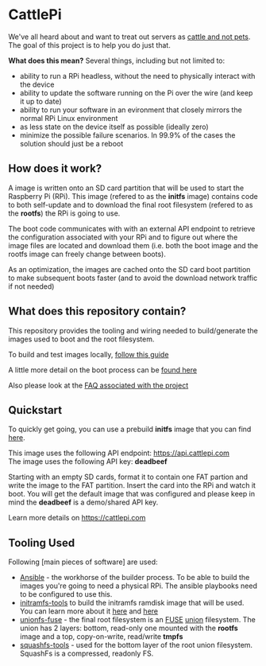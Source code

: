 # CattlePi
We've all heard about and want to treat out servers as [cattle and not pets](http://cloudscaling.com/blog/cloud-computing/the-history-of-pets-vs-cattle/). The goal of this project is to help you do just that. 

**What does this mean?** Several things, including but not limited to:
 * ability to run a RPi headless, without the need to physically interact with the device 
 * ability to update the software running on the Pi over the wire (and keep it up to date)
 * ability to run your software in an evironment that closely mirrors the normal RPi Linux environment
 * as less state on the device itself as possible (ideally zero)
 * minimize the possible failure scenarios. In 99.9% of the cases the solution should just be a reboot

## How does it work?
A image is written onto an SD card partition that will be used to start the Raspberry Pi (RPi). This image (refered to as the **initfs** image) contains code to both self-update and to download the final root filesystem (refered to as the **rootfs**) the RPi is going to use. 

The boot code communicates with with an external API endpoint to retrieve the configuration associated with your RPi and to figure out where the image files are located and download them (i.e. both the boot image and the rootfs image can freely change between boots).

As an optimization, the images are cached onto the SD card boot partition to make subsequent boots faster (and to avoid the download network traffic if not needed)

## What does this repository contain?
This repository provides the tooling and wiring needed to build/generate the images used to boot and the root filesystem. 

To build and test images locally, [follow this guide](https://github.com/cattlepi/cattlepi/blob/master/doc/BUILDING.md)

A little more detail on the boot process can be [found here](https://github.com/cattlepi/cattlepi/blob/master/doc/BOOT.md)

Also please look at the [FAQ associated with the project](https://github.com/cattlepi/cattlepi/blob/master/doc/FAQ.md)

## Quickstart
To quickly get going, you can use a prebuild **initfs** image that you can find [here](http://cattlepi.com/initfs).  

This image uses the following API endpoint: https://api.cattlepi.com   
The image uses the following API key: **deadbeef**   

Starting with an empty SD cards, format it to contain one FAT partion and write the image to the FAT partition. Insert the card into the RPi and watch it boot. You will get the default image that was configured and please keep in mind the **deadbeef** is a demo/shared API key. 

Learn more details on https://cattlepi.com

## Tooling Used
Following [main pieces of software] are used: 
 * [Ansible](https://docs.ansible.com/ansible/latest/index.html) - the workhorse of the builder process. To be able to build the images you're going to need a physical RPi. The ansible playbooks need to be configured to use this.
 * [initramfs-tools](https://manpages.debian.org/jessie/initramfs-tools/initramfs-tools.8.en.html) to build the initramfs ramdisk image that will be used. You can learn more about it [here](https://www.kernel.org/doc/Documentation/early-userspace/README) and [here](https://archive.is/20130104033427/http://www.linuxfordevices.com/c/a/Linux-For-Devices-Articles/Introducing-initramfs-a-new-model-for-initial-RAM-disks/)
 * [unionfs-fuse](http://manpages.ubuntu.com/manpages/trusty/man8/unionfs-fuse.8.html) - the final root filesystem is an [FUSE](https://en.wikipedia.org/wiki/Filesystem_in_Userspace) [union](https://en.wikipedia.org/wiki/UnionFS) filesystem. The union has 2 layers: bottom, read-only one mounted with the **rootfs** image and a top, copy-on-write, read/write **tmpfs** 
 * [squashfs-tools](http://tldp.org/HOWTO/SquashFS-HOWTO/index.html) - used for the bottom layer of the root union filesystem. SquashFs is a compressed, readonly FS. 
 